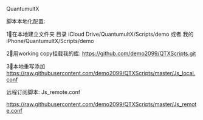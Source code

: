 QuantumultX



脚本本地化配置:

1⃣️在本地建立文件夹 目录 iCloud Drive/QuantumultX/Scripts/demo 或者 我的iPhone/QuantumultX/Scripts/demo

2⃣️用working copy挂载我的库: https://github.com/demo2099/QTXScripts.git 

3⃣️本地重写添加  https://raw.githubusercontent.com/demo2099/QTXScripts/master/Js_local.conf

远程订阅脚本:
Js_remote.conf

https://raw.githubusercontent.com/demo2099/QTXScripts/master/Js_remote.conf
